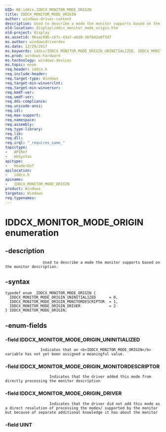 ```yaml
---
UID: NE:iddcx.IDDCX_MONITOR_MODE_ORIGIN
title: IDDCX_MONITOR_MODE_ORIGIN
author: windows-driver-content
description: Used to describe a mode the monitor supports based on the monitor description.
old-location: display\iddcx_monitor_mode_origin.htm
old-project: display
ms.assetid: 96aac09b-c6fc-43a7-a6d8-36f642e0f5d7
ms.author: windowsdriverdev
ms.date: 12/29/2017
ms.keywords: iddcx/IDDCX_MONITOR_MODE_ORIGIN_UNINITIALIZED, IDDCX_MONITOR_MODE_ORIGIN enumeration [Display Devices], IDDCX_MONITOR_MODE_ORIGIN, iddcx/IDDCX_MONITOR_MODE_ORIGIN_MONITORDESCRIPTOR, IDDCX_MONITOR_MODE_ORIGIN_DRIVER, iddcx/IDDCX_MONITOR_MODE_ORIGIN_DRIVER, iddcx/IDDCX_MONITOR_MODE_ORIGIN, IDDCX_MONITOR_MODE_ORIGIN_UNINITIALIZED, IDDCX_MONITOR_MODE_ORIGIN_MONITORDESCRIPTOR, display.iddcx_monitor_mode_origin
ms.prod: windows-hardware
ms.technology: windows-devices
ms.topic: enum
req.header: iddcx.h
req.include-header: 
req.target-type: Windows
req.target-min-winverclnt: 
req.target-min-winversvr: 
req.kmdf-ver: 
req.umdf-ver: 
req.ddi-compliance: 
req.unicode-ansi: 
req.idl: 
req.max-support: 
req.namespace: 
req.assembly: 
req.type-library: 
req.lib: 
req.dll: 
req.irql: "_requires_same_"
topictype:
-	APIRef
-	kbSyntax
apitype:
-	HeaderDef
apilocation:
-	iddcx.h
apiname:
-	IDDCX_MONITOR_MODE_ORIGIN
product: Windows
targetos: Windows
req.typenames: 
---
```


# IDDCX_MONITOR_MODE_ORIGIN enumeration


## -description



                     Used to describe a mode the monitor supports based on the monitor description.
                


## -syntax


````
typedef enum _IDDCX_MONITOR_MODE_ORIGIN { 
  IDDCX_MONITOR_MODE_ORIGIN_UNINITIALIZED      = 0,
  IDDCX_MONITOR_MODE_ORIGIN_MONITORDESCRIPTOR  = 1,
  IDDCX_MONITOR_MODE_ORIGIN_DRIVER             = 2
} IDDCX_MONITOR_MODE_ORIGIN;
````


## -enum-fields




### -field IDDCX_MONITOR_MODE_ORIGIN_UNINITIALIZED


                        
                    Indicates that an <b>IDDCX_MONITOR_MODE_ORIGIN</b> variable has not yet been assigned a meaningful value.


### -field IDDCX_MONITOR_MODE_ORIGIN_MONITORDESCRIPTOR


                        Indicates that the driver added this mode from directly processing the monitor description
                    


### -field IDDCX_MONITOR_MODE_ORIGIN_DRIVER


                        Indicates that the driver did not add this mode as a direct resolution of processing the modes/ supported by the monitor but because of separate additional knowledge it has about the monitor
                    


### -field UINT



